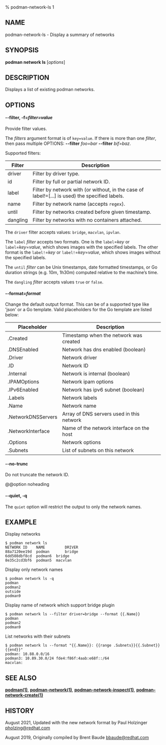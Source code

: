 % podman-network-ls 1

## NAME

podman\-network\-ls - Display a summary of networks

## SYNOPSIS

**podman network ls** [*options*]

## DESCRIPTION

Displays a list of existing podman networks.

## OPTIONS

#### **--filter**, **-f**=_filter=value_

Provide filter values.

The _filters_ argument format is of `key=value`. If there is more than one _filter_, then pass multiple OPTIONS: **--filter** _foo=bar_ **--filter** _bif=baz_.

Supported filters:

| **Filter** | **Description**                                                                                |
| ---------- | ---------------------------------------------------------------------------------------------- |
| driver     | Filter by driver type.                                                                         |
| id         | Filter by full or partial network ID.                                                          |
| label      | Filter by network with (or without, in the case of label!=[...] is used) the specified labels. |
| name       | Filter by network name (accepts `regex`).                                                      |
| until      | Filter by networks created before given timestamp.                                             |
| dangling   | Filter by networks with no containers attached.                                                |

The `driver` filter accepts values: `bridge`, `macvlan`, `ipvlan`.

The `label` _filter_ accepts two formats. One is the `label`=_key_ or `label`=_key_=_value_, which shows images with the specified labels. The other format is the `label!`=_key_ or `label!`=_key_=_value_, which shows images without the specified labels.

The `until` _filter_ can be Unix timestamps, date formatted timestamps, or Go duration strings (e.g. 10m, 1h30m) computed relative to the machine’s time.

The `dangling` _filter_ accepts values `true` or `false`.

#### **--format**=_format_

Change the default output format. This can be of a supported type like 'json'
or a Go template.
Valid placeholders for the Go template are listed below:

| **Placeholder**    | **Description**                           |
| ------------------ | ----------------------------------------- |
| .Created           | Timestamp when the network was created    |
| .DNSEnabled        | Network has dns enabled (boolean)         |
| .Driver            | Network driver                            |
| .ID                | Network ID                                |
| .Internal          | Network is internal (boolean)             |
| .IPAMOptions       | Network ipam options                      |
| .IPv6Enabled       | Network has ipv6 subnet (boolean)         |
| .Labels            | Network labels                            |
| .Name              | Network name                              |
| .NetworkDNSServers | Array of DNS servers used in this network |
| .NetworkInterface  | Name of the network interface on the host |
| .Options           | Network options                           |
| .Subnets           | List of subnets on this network           |

#### **--no-trunc**

Do not truncate the network ID.

@@option noheading

#### **--quiet**, **-q**

The `quiet` option will restrict the output to only the network names.

## EXAMPLE

Display networks

```
$ podman network ls
NETWORK ID    NAME         DRIVER
88a7120ee19d  podman       bridge
6dd508dbf8cd  podman6  bridge
8e35c2cd3bf6  podman5  macvlan
```

Display only network names

```
$ podman network ls -q
podman
podman2
outside
podman9
```

Display name of network which support bridge plugin

```
$ podman network ls --filter driver=bridge --format {{.Name}}
podman
podman2
podman9
```

List networks with their subnets

```
$ podman network ls --format "{{.Name}}: {{range .Subnets}}{{.Subnet}} {{end}}"
podman: 10.88.0.0/16
podman3: 10.89.30.0/24 fde4:f86f:4aab:e68f::/64
macvlan:
```

## SEE ALSO

**[podman(1)](podman.md)**, **[podman-network(1)](commands/podman-network/podman-network.md)**, **[podman-network-inspect(1)](commands/podman-network/podman-network-inspect.md)**, **[podman-network-create(1)](commands/podman-network/podman-network-create.md)**

## HISTORY

August 2021, Updated with the new network format by Paul Holzinger <pholzing@redhat.com>

August 2019, Originally compiled by Brent Baude <bbaude@redhat.com>
